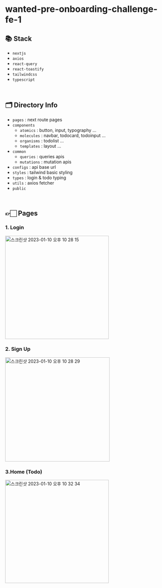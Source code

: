 # wanted-pre-onboarding-challenge-fe-1

## 📚 Stack

- `nextjs`
- `axios`
- `react-query`
- `react-toastify`
- `tailwindcss`
- `typescript`

<br />

## 🗂️ Directory Info

- `pages` : next route pages
- `components`
  - `atomics` : button, input, typography ...
  - `molecules` : navbar, todocard, todoinput ...
  - `organisms` : todolist ...
  - `templates` : layout ...
- `common`
  - `queries` : queries apis
  - `mutations` : mutation apis
- `configs` : api base url
- `styles` : tailwind basic styling
- `types` : login & todo typing
- `utils` : axios fetcher
- `public`

<br />

## 👉🏻 Pages

### 1. Login

<img width="333" alt="스크린샷 2023-01-10 오후 10 28 15" src="https://user-images.githubusercontent.com/44767362/211566127-be377d3d-3b42-439e-8142-82f1dd161ae5.png">

<br />

### 2. Sign Up

<img width="336" alt="스크린샷 2023-01-10 오후 10 28 29" src="https://user-images.githubusercontent.com/44767362/211566144-15cbb116-489a-48dc-a820-4b86979656e0.png">

<br />

### 3.Home (Todo)

<img width="333" alt="스크린샷 2023-01-10 오후 10 32 34" src="https://user-images.githubusercontent.com/44767362/211566153-cc5341a8-c494-48be-8535-7516f286538b.png">

